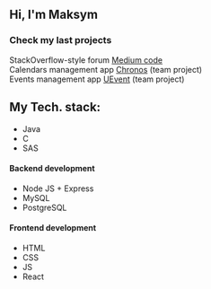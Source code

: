 ## Hi, I'm Maksym

### Check my last projects
StackOverflow-style forum [Medium code](https://github.com/texth/usof_public)<br>
Calendars management app [Chronos](https://github.com/texth/chronos) (team project)<br>
Events management app [UEvent](https://github.com/FreQll/Uevent-Fullstack) (team project)<br>



## My Tech. stack:
 - Java
 - C
 - SAS

<h4>Backend development</h4>

 - Node JS + Express
 - MySQL
 - PostgreSQL

<h4>Frontend development</h4>

 - HTML
 - CSS
 - JS
 - React

